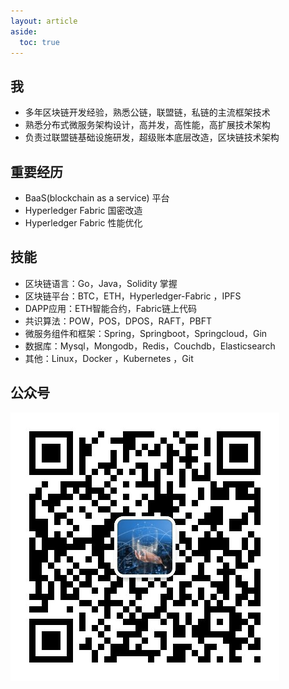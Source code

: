 ```yaml
---
layout: article
aside:
  toc: true
---
```


## 我
* 多年区块链开发经验，熟悉公链，联盟链，私链的主流框架技术  
* 熟悉分布式微服务架构设计，高并发，高性能，高扩展技术架构  
* 负责过联盟链基础设施研发，超级账本底层改造，区块链技术架构  

## 重要经历 
- BaaS(blockchain as a service) 平台
- Hyperledger Fabric 国密改造
- Hyperledger Fabric 性能优化

## 技能
- 区块链语言：Go，Java，Solidity 掌握
- 区块链平台：BTC，ETH，Hyperledger-Fabric ，IPFS 
- DAPP应用：ETH智能合约，Fabric链上代码 
- 共识算法：POW，POS，DPOS，RAFT，PBFT 
- 微服务组件和框架：Spring，Springboot，Springcloud，Gin 
- 数据库：Mysql，Mongodb，Redis，Couchdb，Elasticsearch 
- 其他：Linux，Docker ，Kubernetes ，Git 

## 公众号
![](assets/images/qrcode.jpg) 
